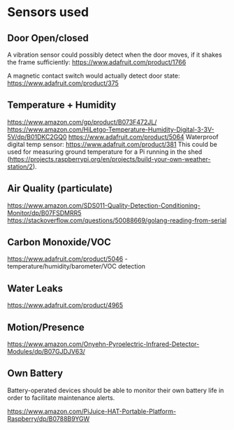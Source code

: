 # Sensors used

## Door Open/closed

A vibration sensor could possibly detect when the door moves, if it shakes the frame sufficiently: https://www.adafruit.com/product/1766

A magnetic contact switch would actually detect door state: https://www.adafruit.com/product/375

## Temperature + Humidity
https://www.amazon.com/gp/product/B073F472JL/
https://www.amazon.com/HiLetgo-Temperature-Humidity-Digital-3-3V-5V/dp/B01DKC2GQ0
https://www.adafruit.com/product/5064
Waterproof digital temp sensor: https://www.adafruit.com/product/381
This could be used for measuring ground temperature for a Pi running in the shed (https://projects.raspberrypi.org/en/projects/build-your-own-weather-station/2).

## Air Quality (particulate)

https://www.amazon.com/SDS011-Quality-Detection-Conditioning-Monitor/dp/B07FSDMRR5
https://stackoverflow.com/questions/50088669/golang-reading-from-serial

## Carbon Monoxide/VOC

https://www.adafruit.com/product/5046 - temperature/humidity/barometer/VOC detection

## Water Leaks

https://www.adafruit.com/product/4965

## Motion/Presence

https://www.amazon.com/Onyehn-Pyroelectric-Infrared-Detector-Modules/dp/B07GJDJV63/

## Own Battery

Battery-operated devices should be able to monitor their own battery life in order to facilitate maintenance alerts.

https://www.amazon.com/PiJuice-HAT-Portable-Platform-Raspberry/dp/B0788B9YGW
